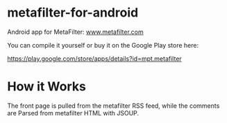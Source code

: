 metafilter-for-android
======================

Android app for MetaFilter: www.metafilter.com

You can compile it yourself or buy it on the Google Play store here:

https://play.google.com/store/apps/details?id=mpt.metafilter

How it Works
============

The front page is pulled from the metafilter RSS feed, while the comments are Parsed from metafilter HTML with JSOUP.